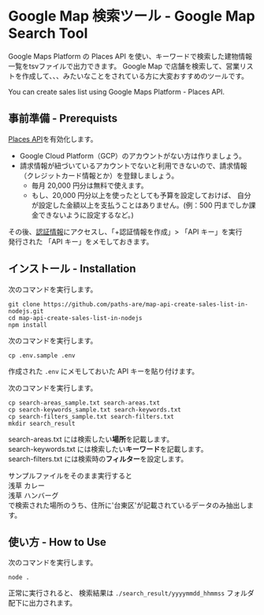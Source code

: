 # Google Map 検索ツール - Google Map Search Tool

Google Maps Platform の Places API を使い、キーワードで検索した建物情報一覧をtsvファイルで出力できます。
Google Map で店舗を検索して、営業リストを作成して、、、みたいなことをされている方に大変おすすめのツールです。

You can create sales list using Google Maps Platform - Places API.

## 事前準備 - Prerequists

[Places API](https://console.cloud.google.com/apis/library/places-backend.googleapis.com)を有効化します。

- Google Cloud Platform（GCP）のアカウントがない方は作りましょう。
- 請求情報が紐づいているアカウントでないと利用できないので、請求情報（クレジットカード情報とか）を登録しましょう。
  - 毎月 20,000 円分は無料で使えます。
  - もし、20,000 円分以上を使ったとしても予算を設定しておけば、
    自分が設定した金額以上を支払うことはありません。(例：500 円までしか課金できないように設定するなど。)

その後、[認証情報](https://console.cloud.google.com/apis/credentials)にアクセスし、「+認証情報を作成」> 「API キー」を実行  
発行された 「API キー」をメモしておきます。

<!-- Enable [Places API](https://console.cloud.google.com/apis/library/places-backend.googleapis.com) -->

## インストール - Installation

次のコマンドを実行します。

```shell
git clone https://github.com/paths-are/map-api-create-sales-list-in-nodejs.git
cd map-api-create-sales-list-in-nodejs
npm install
```

次のコマンドを実行します。

```shell
cp .env.sample .env
```

作成された `.env` にメモしておいた API キーを貼り付けます。

次のコマンドを実行します。

```shell
cp search-areas_sample.txt search-areas.txt
cp search-keywords_sample.txt search-keywords.txt
cp search-filters_sample.txt search-filters.txt
mkdir search_result
```

search-areas.txt には検索したい**場所**を記載します。  
search-keywords.txt には検索したい**キーワード**を記載します。  
search-filters.txt には検索時の**フィルター**を設定します。

サンプルファイルをそのまま実行すると  
浅草 カレー  
浅草 ハンバーグ  
で検索された場所のうち、住所に'台東区'が記載されているデータのみ抽出します。

<!-- ```shell
touch searchTexts.txt
``` -->

<!-- 下記の内容を「searchTexts.txt」に貼り付けます。
東京と大阪と名古屋でカレー屋さんを検索する場合の例です。

```
東京　カレー
大阪　カレー
名古屋　カレー
``` -->

## 使い方 - How to Use

次のコマンドを実行します。

```
node .
```

正常に実行されると、
検索結果は
`./search_result/yyyymmdd_hhmmss`
フォルダ配下に出力されます。

<!-- 実行結果の出力ファイルは上書きされるので、再度実行する場合は、
次のファイルは別の場所にコピーをしてから実行してください。

```
search-result.tsv
app.log
search-areas.txt
search-keywords.txt
search-filters.txt
``` -->
